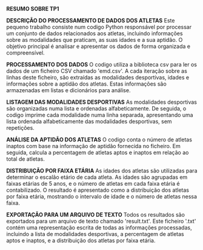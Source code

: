 **RESUMO SOBRE TP1**

**DESCRIÇÃO DO PROCESSAMENTO DE DADOS DOS ATLETAS**
Este pequeno trabalho consiste num codigo Python responsável por processar um conjunto de dados relacionados aos atletas, incluindo informações sobre as modalidades que praticam, as suas idades e a sua aptidão. O objetivo principal é analisar e apresentar os dados de forma organizada e compreensível.

**PROCESSAMENTO DOS DADOS**
O codigo utiliza a biblioteca csv para ler os dados de um ficheiro CSV chamado 'emd.csv'. A cada iteração sobre as linhas deste ficheiro, são extraídas as modalidades desportivas, idades e informações sobre a aptidão dos atletas. Estas informações são armazenadas em listas e dicionários para análise.

**LISTAGEM DAS MODALIDADES DESPORTIVAS**
As modalidades desportivas são organizadas numa lista e ordenadas alfabeticamente. De seguida, o codigo imprime cada modalidade numa linha separada, apresentando uma lista ordenada alfabeticamente das modalidades desportivas, sem repetições.

**ANÁLISE DA APTIDÃO DOS ATLETAS**
O codigo conta o número de atletas inaptos com base na informação de aptidão fornecida no ficheiro. Em seguida, calcula a percentagem de atletas aptos e inaptos em relação ao total de atletas.

**DISTRIBUIÇÃO POR FAIXA ETÁRIA**
As idades dos atletas são utilizadas para determinar o escalão etário de cada atleta. As idades são agrupadas em faixas etárias de 5 anos, e o número de atletas em cada faixa etária é contabilizado. O resultado é apresentado como a distribuição dos atletas por faixa etária, mostrando o intervalo de idade e o número de atletas nessa faixa.

**EXPORTAÇÃO PARA UM ARQUIVO DE TEXTO**
Todos os resultados são exportados para um arquivo de texto chamado 'result.txt'. Este ficheiro '.txt' contém uma representação escrita de todas as informações processadas, incluindo a lista de modalidades desportivas, a percentagem de atletas aptos e inaptos, e a distribuição dos atletas por faixa etária.
